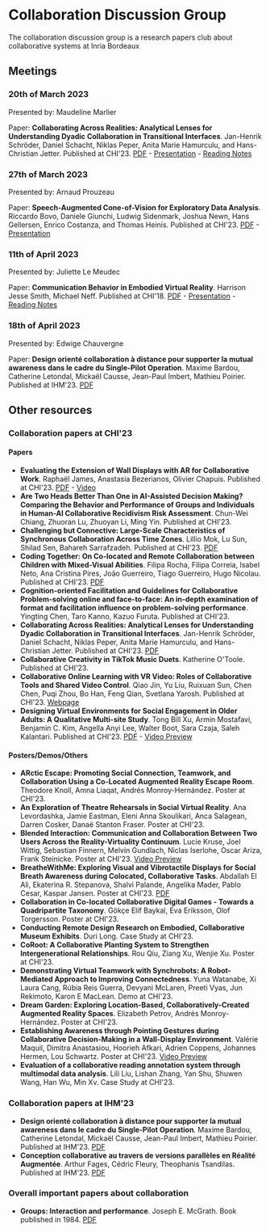 # Collaboration Discussion Group

The collaboration discussion group is a research papers club about collaborative systems at Inria Bordeaux

## Meetings

### 20th of March 2023

Presented by: Maudeline Marlier

Paper: **Collaborating Across Realities: Analytical Lenses for Understanding Dyadic Collaboration in Transitional Interfaces**. Jan-Henrik Schröder, Daniel Schacht, Niklas Peper, Anita Marie Hamurculu, and Hans-Christian Jetter. Published at CHI'23. [PDF](https://www.imis.uni-luebeck.de/sites/default/files/2023-03/chi23-203.pdf) -  [Presentation](./Presentation/Collaborating_Across_Realities_Analytical_Lenses_for_Understanding_Dyadic_Collaboration_in_Transitional_Interfaces.pdf) - [Reading Notes](./Notes/NotesMaudeline_Pres_200323.md)

### 27th of March 2023

Presented by: Arnaud Prouzeau

Paper: **Speech-Augmented Cone-of-Vision for Exploratory Data Analysis**. Riccardo Bovo, Daniele Giunchi, Ludwig Sidenmark, Joshua Newn, Hans Gellersen, Enrico Costanza, and Thomas Heinis. Published at CHI'23. [PDF](https://eprints.lancs.ac.uk/id/eprint/188254/1/chi23b_sub5452_cam_i16.pdf) -  [Presentation](./Presentation/Speech_Augmented_Cone_of_Vision_for_Exploratory_Data_Analysis.pdf)

### 11th of April 2023

Presented by: Juliette Le Meudec

Paper: **Communication Behavior in Embodied Virtual Reality**. Harrison Jesse Smith, Michael Neff. Published at CHI'18. [PDF](https://research.facebook.com/file/142480964706828/vrcommunication_finalchi_v2.pdf) - [Presentation](./Presentation/Communication_Behavior_in_Embodied_Virtual_Reality_pres.pdf) - [Reading Notes](./Notes/Communication_Behavior_in_Embodied_Virtual_Reality_notes.pdf)

### 18th of April 2023

Presented by: Edwige Chauvergne

Paper: **Design orienté collaboration à distance pour supporter la mutual awareness dans le cadre du Single-Pilot Operation**. Maxime Bardou, Catherine Letondal, Mickaël Causse, Jean-Paul Imbert, Mathieu Poirier. Published at IHM'23. [PDF](https://hal.science/IHM-2023/hal-04017286v1)




## Other resources

### Collaboration papers at CHI'23

#### Papers

- **Evaluating the Extension of Wall Displays with AR for Collaborative Work**. Raphaël James, Anastasia Bezerianos, Olivier Chapuis. Published at CHI'23. [PDF](https://hal.science/hal-04010673/document) - [Video](https://hal.science/hal-04010673v1/file/CHI23-wallar.mp4)
- **Are Two Heads Better Than One in AI-Assisted Decision Making? Comparing the Behavior and Performance of Groups and Individuals in Human-AI Collaborative Recidivism Risk Assessment**. Chun-Wei Chiang, Zhuoran Lu, Zhuoyan Li, Ming Yin. Published at CHI'23.
- **Challenging but Connective: Large-Scale Characteristics of Synchronous Collaboration Across Time Zones**. Lillio Mok, Lu Sun, Shilad Sen, Bahareh Sarrafzadeh. Published at CHI'23. [PDF](https://www.microsoft.com/en-us/research/uploads/prod/2023/02/Large-Scale-Characteristics-of-Synchronous-Collaboration-Across-Time-Zones-CHI-2023.pdf)
- **Coding Together: On Co-located and Remote Collaboration between Children with Mixed-Visual Abilities**. Filipa Rocha, Filipa Correia, Isabel Neto, Ana Cristina Pires, João Guerreiro, Tiago Guerreiro, Hugo Nicolau. Published at CHI'23. [PDF](https://www.researchgate.net/publication/369182858_Coding_Together_On_Co-located_and_Remote_Collaboration_between_Children_with_Mixed-Visual_Abilities)
- **Cognition-oriented Facilitation and Guidelines for Collaborative Problem-solving online and face-to-face: An in-depth examination of format and facilitation influence on problem-solving performance**. Yingting Chen, Taro Kanno, Kazuo Furuta. Published at CHI'23.
- **Collaborating Across Realities: Analytical Lenses for Understanding Dyadic Collaboration in Transitional Interfaces**. Jan-Henrik Schröder, Daniel Schacht, Niklas Peper, Anita Marie Hamurculu, and Hans-Christian Jetter. Published at CHI'23. [PDF](https://www.imis.uni-luebeck.de/sites/default/files/2023-03/chi23-203.pdf)
- **Collaborative Creativity in TikTok Music Duets**. Katherine O'Toole. Published at CHI'23.
- **Collaborative Online Learning with VR Video: Roles of Collaborative Tools and Shared Video Control**. Qiao Jin, Yu Liu, Ruixuan Sun, Chen Chen, Puqi Zhou, Bo Han, Feng Qian, Svetlana Yarosh. Published at CHI'23. [Webpage](http://georgiejin.com/portfolio/collaborative-online-learning-with-vr-video-roles-of-collaborative-tools-and-shared-video-control/)
- **Designing Virtual Environments for Social Engagement in Older Adults: A Qualitative Multi-site Study**. Tong Bill Xu, Armin Mostafavi, Benjamin C. Kim, Angella Anyi Lee, Walter Boot, Sara Czaja, Saleh Kalantari. Published at CHI'23. [PDF](https://arxiv.org/ftp/arxiv/papers/2210/2210.03202.pdf) - [Video Preview](https://www.youtube.com/watch?v=dDfrIP0Ge_E)



#### Posters/Demos/Others



- **ARctic Escape: Promoting Social Connection, Teamwork, and Collaboration Using a Co-Located Augmented Reality Escape Room**. Theodore Knoll, Amna Liaqat, Andrés Monroy-Hernández. Poster at CHI'23.
- **An Exploration of Theatre Rehearsals in Social Virtual Reality**. Ana Levordashka, Jamie Eastman, Eleni Anna Skoulikari, Anca Salagean, Darren Cosker, Danaë Stanton Fraser. Poster at CHI'23.
- **Blended Interaction: Communication and Collaboration Between Two Users Across the Reality-Virtuality Continuum**. Lucie Kruse, Joel Wittig, Sebastian Finnern, Melvin Gundlach, Niclas Iserlohe, Oscar Ariza, Frank Steinicke. Poster at CHI'23. [Video Preview](https://www.youtube.com/watch?v=29Otj4JJ9u8)
- **BreatheWithMe: Exploring Visual and Vibrotactile Displays for Social Breath Awareness during Colocated, Collaborative Tasks**. Abdallah El Ali, Ekaterina R. Stepanova, Shalvi Palande, Angelika Mader, Pablo Cesar, Kaspar Jansen. Poster at CHI'23. [PDF](https://abdoelali.com/pdfs/chi2023_breathewithme_preprint.pdf)
- **Collaboration in Co-located Collaborative Digital Games - Towards a Quadripartite Taxonomy**. Gökçe Elif Baykal, Eva Eriksson, Olof Torgersson. Poster at CHI'23.
- **Conducting Remote Design Research on Embodied, Collaborative Museum Exhibits**. Duri Long. Case Study at CHI'23.
- **CoRoot: A Collaborative Planting System to Strengthen Intergenerational Relationships**. Rou Qiu, Ziang Xu, Wenjie Xu. Poster at CHI'23.
- **Demonstrating Virtual Teamwork with Synchrobots: A Robot-Mediated Approach to Improving Connectedness**. Yuna Watanabe, Xi Laura Cang, Rúbia Reis Guerra, Devyani McLaren, Preeti Vyas, Jun Rekimoto, Karon E MacLean. Demo at CHI'23.
- **Dream Garden: Exploring Location-Based, Collaboratively-Created Augmented Reality Spaces**. Elizabeth Petrov, Andrés Monroy-Hernández. Poster at CHI'23.
- **Establishing Awareness through Pointing Gestures during Collaborative Decision-Making in a Wall-Display Environment**. Valérie Maquil, Dimitra Anastasiou, Hoorieh Afkari, Adrien Coppens, Johannes Hermen, Lou Schwartz. Poster at CHI'23. [Video Preview](youtube.com/watch?v=sb9EmYKuPuU)
-  **Evaluation of a collaborative reading annotation system through multimodal data analysis**. Lili Liu, Lishan Zhang, Yan Shu, Shuwen Wang, Han Wu, Min Xv. Case Study at CHI'23. 


### Collaboration papers at IHM'23

- **Design orienté collaboration à distance pour supporter la mutual awareness dans le cadre du Single-Pilot Operation**. Maxime Bardou, Catherine Letondal, Mickaël Causse, Jean-Paul Imbert, Mathieu Poirier. Published at IHM'23. [PDF](https://hal.science/IHM-2023/hal-04017286v1)
- **Conception collaborative au travers de versions parallèles en Réalité Augmentée**. Arthur Fages, Cédric Fleury, Theophanis Tsandilas. Published at IHM'23. [PDF](https://hal.science/IHM-2023/hal-04014986v1)

### Overall important papers about collaboration

- **Groups: Interaction and performance**. Joseph E. McGrath. Book published in 1984. [PDF](http://users.ece.utexas.edu/~perry/education/382v-s08/papers/mcgrath84.pdf)